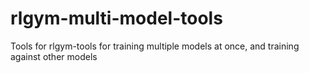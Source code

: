 # rlgym-multi-model-tools
Tools for rlgym-tools for training multiple models at once, and training against other models
